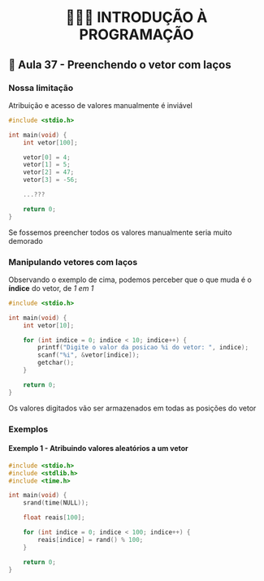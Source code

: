 <h1 align="center">👨🏻‍💻 INTRODUÇÃO À PROGRAMAÇÃO</h>

## 🔁 Aula 37 - Preenchendo o vetor com laços

### Nossa limitação

Atribuição e acesso de valores manualmente é inviável

```c
#include <stdio.h>

int main(void) {
    int vetor[100];

    vetor[0] = 4;
    vetor[1] = 5;
    vetor[2] = 47;
    vetor[3] = -56;

    ...???

    return 0;
}
```

Se fossemos preencher todos os valores manualmente seria muito demorado

### Manipulando vetores com laços

Observando o exemplo de cima, podemos perceber que o que muda é o **índice** do vetor, de _1 em 1_

```c
#include <stdio.h>

int main(void) {
    int vetor[10];

    for (int indice = 0; indice < 10; indice++) {
        printf("Digite o valor da posicao %i do vetor: ", indice);
        scanf("%i", &vetor[indice]);
        getchar();
    }

    return 0;
}
```

Os valores digitados vão ser armazenados em todas as posições do vetor

### Exemplos

#### Exemplo 1 - Atribuindo valores aleatórios a um vetor

```c
#include <stdio.h>
#include <stdlib.h>
#include <time.h>

int main(void) {
    srand(time(NULL));

    float reais[100];

    for (int indice = 0; indice < 100; indice++) {
        reais[indice] = rand() % 100;
    }

    return 0;
}
```
